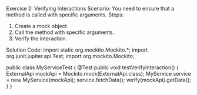 Exercise 2: Verifying Interactions 
Scenario: 
You need to ensure that a method is called with specific arguments. 
Steps: 
1. Create a mock object. 
2. Call the method with specific arguments. 
3. Verify the interaction. 
 
Solution Code: 
import static org.mockito.Mockito.*; 
import org.junit.jupiter.api.Test; 
import org.mockito.Mockito; 
 
public class MyServiceTest { 
    @Test 
    public void testVerifyInteraction() { 
        ExternalApi mockApi = Mockito.mock(ExternalApi.class); 
        MyService service = new MyService(mockApi); 
        service.fetchData(); 
        verify(mockApi).getData(); 
    } 
} 
